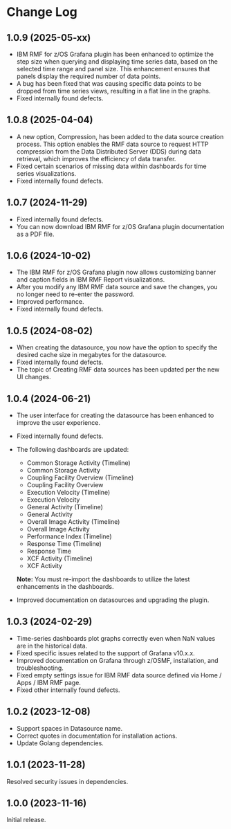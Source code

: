 # Change Log

## 1.0.9 (2025-05-xx)

- IBM RMF for z/OS Grafana plugin has been enhanced to optimize the step size when querying and displaying time series data, based on the selected time range and panel size. This enhancement ensures that panels display the required number of data points.
- A bug has been fixed that was causing specific data points to be dropped from time series views, resulting in a flat line in the graphs.
- Fixed internally found defects.

## 1.0.8 (2025-04-04)

- A new option, Compression, has been added to the data source creation process. This option enables the RMF data source to request HTTP compression from the Data Distributed Server (DDS) during data retrieval, which improves the efficiency of data transfer.
- Fixed certain scenarios of missing data within dashboards for time series visualizations.
- Fixed internally found defects.

## 1.0.7 (2024-11-29)

- Fixed internally found defects.
- You can now download IBM RMF for z/OS Grafana plugin documentation as a PDF file.

## 1.0.6 (2024-10-02)

- The IBM RMF for z/OS Grafana plugin now allows customizing banner and caption fields in IBM RMF Report visualizations.
- After you modify any IBM RMF data source and save the changes, you no longer need to re-enter the password.
- Improved performance.
- Fixed internally found defects.

## 1.0.5 (2024-08-02)

- When creating the datasource, you now have the option to specify the desired cache size in megabytes for the datasource.
- Fixed internally found defects.
- The topic of Creating RMF data sources has been updated per the new UI changes.

## 1.0.4 (2024-06-21)

- The user interface for creating the datasource has been enhanced to improve the user experience.
- Fixed internally found defects.
- The following dashboards are updated:
	- Common Storage Activity (Timeline)
	- Common Storage Activity
	- Coupling Facility Overview (Timeline)
	- Coupling Facility Overview
	- Execution Velocity (Timeline)
	- Execution Velocity
	- General Activity (Timeline)
	- General Activity
	- Overall Image Activity (Timeline)
	- Overall Image Activity
	- Performance Index (Timeline)
	- Response Time (Timeline)
	- Response Time
	- XCF Activity (Timeline)
	- XCF Activity  
	
	**Note:** You must re-import the dashboards to utilize the latest enhancements in the dashboards.
- Improved documentation on datasources and upgrading the plugin.

## 1.0.3 (2024-02-29)

- Time-series dashboards plot graphs correctly even when NaN values are in the historical data.
- Fixed specific issues related to the support of Grafana v10.x.x.
- Improved documentation on Grafana through z/OSMF, installation, and troubleshooting.
- Fixed empty settings issue for IBM RMF data source defined via Home / Apps / IBM RMF page.
- Fixed other internally found defects.

## 1.0.2 (2023-12-08)

- Support spaces in Datasource name.
- Correct quotes in documentation for installation actions.
- Update Golang dependencies.

## 1.0.1 (2023-11-28)

Resolved security issues in dependencies.

## 1.0.0 (2023-11-16)

Initial release.
